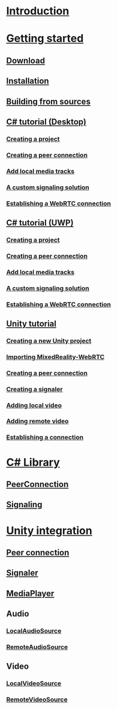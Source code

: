 # [Introduction](introduction.md)
# [Getting started](gettingstarted.md)
## [Download](download.md)
## [Installation](installation.md)
## [Building from sources](building.md)
## [C# tutorial (Desktop)](cs/helloworld-cs-core3.md)
### [Creating a project](cs/helloworld-cs-setup-core3.md)
### [Creating a peer connection](cs/helloworld-cs-peerconnection-core3.md)
### [Add local media tracks](cs/helloworld-cs-mediatracks-core3.md)
### [A custom signaling solution](cs/helloworld-cs-signaling-core3.md)
### [Establishing a WebRTC connection](cs/helloworld-cs-connection-core3.md)
## [C# tutorial (UWP)](cs/helloworld-cs-uwp.md)
### [Creating a project](cs/helloworld-cs-setup-uwp.md)
### [Creating a peer connection](cs/helloworld-cs-peerconnection-uwp.md)
### [Add local media tracks](cs/helloworld-cs-mediatracks-uwp.md)
### [A custom signaling solution](cs/helloworld-cs-signaling-uwp.md)
### [Establishing a WebRTC connection](cs/helloworld-cs-connection-uwp.md)
## [Unity tutorial](helloworld-unity.md)
### [Creating a new Unity project](helloworld-unity-createproject.md)
### [Importing MixedReality-WebRTC](helloworld-unity-importwebrtc.md)
### [Creating a peer connection](helloworld-unity-peerconnection.md)
### [Creating a signaler](helloworld-unity-signaler.md)
### [Adding local video](helloworld-unity-localvideo.md)
### [Adding remote video](helloworld-unity-remotevideo.md)
### [Establishing a connection](helloworld-unity-connection.md)
# [C# Library](cs/cs.md)
## [PeerConnection](cs/cs-peerconnection.md)
## [Signaling](cs/cs-signaling.md)
# [Unity integration](unity-integration.md)
## [Peer connection](unity-peerconnection.md)
## [Signaler](unity-signaler.md)
## [MediaPlayer](unity-mediaplayer.md)
## Audio
### [LocalAudioSource](unity-localaudiosource.md)
### [RemoteAudioSource](unity-remoteaudiosource.md)
## Video
### [LocalVideoSource](unity-localvideosource.md)
### [RemoteVideoSource](unity-remotevideosource.md)
